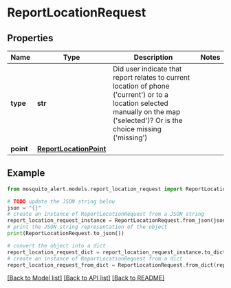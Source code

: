 # ReportLocationRequest


## Properties

Name | Type | Description | Notes
------------ | ------------- | ------------- | -------------
**type** | **str** | Did user indicate that report relates to current location of phone (&#39;current&#39;) or to a location selected manually on the map (&#39;selected&#39;)? Or is the choice missing (&#39;missing&#39;) | 
**point** | [**ReportLocationPoint**](ReportLocationPoint.md) |  | 

## Example

```python
from mosquito_alert.models.report_location_request import ReportLocationRequest

# TODO update the JSON string below
json = "{}"
# create an instance of ReportLocationRequest from a JSON string
report_location_request_instance = ReportLocationRequest.from_json(json)
# print the JSON string representation of the object
print(ReportLocationRequest.to_json())

# convert the object into a dict
report_location_request_dict = report_location_request_instance.to_dict()
# create an instance of ReportLocationRequest from a dict
report_location_request_from_dict = ReportLocationRequest.from_dict(report_location_request_dict)
```
[[Back to Model list]](../README.md#documentation-for-models) [[Back to API list]](../README.md#documentation-for-api-endpoints) [[Back to README]](../README.md)


